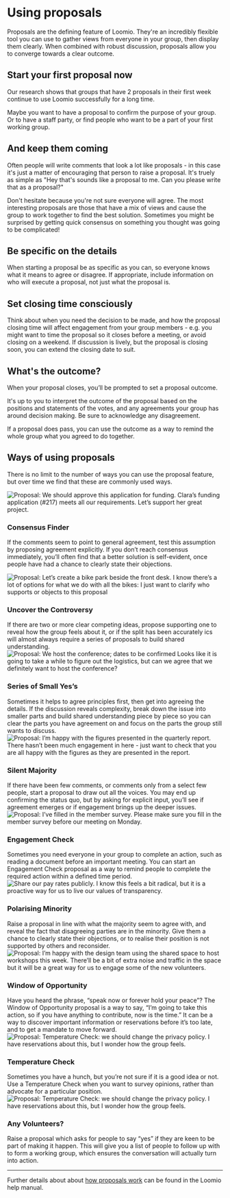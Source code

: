 # Using proposals
Proposals are the defining feature of Loomio. They're an incredibly flexible tool you can use to gather views from everyone in your group, then display them clearly. When combined with robust discussion, proposals allow you to converge towards a clear outcome.

## Start your first proposal now
Our research shows that groups that have 2 proposals in their first week continue to use Loomio successfully for a long time.

Maybe you want to have a proposal to confirm the purpose of your group. Or to have a staff party, or find people who want to be a part of your first working group.

## And keep them coming
Often people will write comments that look a lot like proposals - in this case it's just a matter of encouraging that person to raise a proposal. It's truely as simple as "Hey that's sounds like a proposal to me. Can you please write that as a proposal?"

Don't hesitate because you're not sure everyone will agree. The most interesting proposals are those that have a mix of views and cause the group to work together to find the best solution.
Sometimes you might be surprised by getting quick consensus on something you thought was going to be complicated!

## Be specific on the details

When starting a proposal be as specific as you can, so everyone knows what it means to agree or disagree. If appropriate, include information on who will execute a proposal, not just what the proposal is.

## Set closing time consciously
Think about when you need the decision to be made, and how the proposal closing time will affect engagement from your group members - e.g. you might want to time the proposal so it closes before a meeting, or avoid closing on a weekend. If discussion is lively, but the proposal is closing soon, you can extend the closing date to suit.

## What's the outcome?
When your proposal closes, you’ll be prompted to set a proposal outcome.

It's up to you to interpret the outcome of the proposal based on the positions and statements of the votes, and any agreements your group has around decision making. Be sure to acknowledge any disagreement.

If a proposal does pass, you can use the outcome as a way to remind the whole group what you agreed to do together.

## Ways of using proposals
There is no limit to the number of ways you can use the proposal feature, but over time we find that these are commonly used ways.


<div class="media-list">
  <img class="img-right img-300px" src="proposal1.png" alt="Proposal: We should approve this application for funding. Clara’s funding application (#217) meets all our requirements. Let’s support her great project.">
  <h3>Consensus Finder</h3>
  <p>If the comments seem to point to general agreement, test this assumption by proposing agreement explicitly. If you don’t reach consensus immediately, you’ll often find that a better solution is self-evident, once people have had a chance to clearly state their objections.</p>
</div>

<div class="media-list">
  <img class="img-right img-300px" src="proposal2.png" alt="Proposal: Let’s create a bike park beside the front desk. I know there’s a lot of options for what we do with all the bikes: I just want to clarify who supports or objects to this proposal ">
  <h3>Uncover the Controversy</h3>
  If there are two or more clear competing ideas, propose supporting one to reveal how the group feels about it, or if the split has been accurately ics will almost always require a series of proposals to build shared understanding.
</div>

<div class="media-list">
  <img class="img-right img-300px" src="proposal3.png" alt="Proposal: We host the conference; dates to be confirmed Looks like it is going to take a while to figure out the logistics, but can we agree that we definitely want to host the conference?">
  <h3>Series of Small Yes’s</h3>
  Sometimes it helps to agree principles first, then get into agreeing the details. If the discussion reveals complexity, break down the issue into smaller parts and build shared understanding piece by piece so you can clear the parts you have agreement on and focus on the parts the group still wants to discuss.
</div>

<div class="media-list">
  <img class="img-right img-300px" src="proposal4.png" alt="Proposal: I’m happy with the figures presented in the quarterly report. There hasn’t been much engagement in here - just want to check that you are all happy with the figures as they are presented in the report.">
  <h3>Silent Majority</h3>
  If there have been few comments, or comments only from a select few people, start a proposal to draw out all the voices. You may end up confirming the status quo, but by asking for explicit input, you’ll see if agreement emerges or if engagement brings up the deeper issues.
</div>

<div class="media-list">
  <img class="img-right img-300px" src="proposal5.png" alt="Proposal: I’ve filled in the member survey. Please make sure you fill in the member survey before our meeting on Monday.">
  <h3>Engagement Check</h3>
  Sometimes you need everyone in your group to complete an action, such as reading a document before an important meeting. You can start an Engagement Check proposal as a way to remind people to complete the required action within a defined time period.
</div>

<div class="media-list">
  <img class="img-right img-300px" src="proposal6.png" alt="Share our pay rates publicly. I know this feels a bit radical, but it is a proactive way for us to live our values of transparency.">
  <h3>Polarising Minority</h3>
  Raise a proposal in line with what the majority seem to agree with, and reveal the fact that disagreeing parties are in the minority. Give them a chance to clearly state their objections, or to realise their position is not supported by others and reconsider.
</div>

<div class="media-list">
  <img class="img-right img-300px" src="proposal7.png" alt="Proposal: I’m happy with the design team using the shared space to host workshops this week. There’ll be a bit of extra noise and traffic in the space but it will be a great way for us to engage some of the new volunteers.">
  <h3>Window of Opportunity</h3>
  Have you heard the phrase, “speak now or forever hold your peace”? The Window of Opportunity proposal is a way to say, “I’m going to take this action, so if you have anything to contribute, now is the time.” It can be a way to discover important information or reservations before it’s too late, and to get a mandate to move forward.
</div>

<div class="media-list">
  <img class="img-right img-300px" src="proposal8.png" alt="Proposal: Temperature Check: we should change the privacy policy. I have reservations about this, but I wonder how the group feels.">
  <h3>Temperature Check</h3>
  Sometimes you have a hunch, but you’re not sure if it is a good idea or not. Use a Temperature Check when you want to survey opinions, rather than advocate for a particular position.
</div>

<div class="media-list">
  <img class="img-right img-300px" src="proposal9.png" alt="Proposal: Temperature Check: we should change the privacy policy. I have reservations about this, but I wonder how the group feels.">
  <h3>Any Volunteers?</h3>
  Raise a proposal which asks for people to say “yes” if they are keen to be part of making it happen. This will give you a list of people to follow up with to form a working group, which ensures the conversation will actually turn into action.
</div>

---

Further details about about [how proposals work](https://help.loomio.org/en/proposals.html) can be found in the Loomio help manual.

